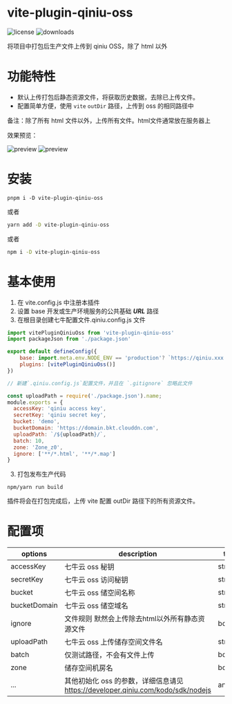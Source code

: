 vite-plugin-qiniu-oss
=======
![license](https://img.shields.io/npm/l/vite-plugin-ali-oss)
![downloads](https://img.shields.io/npm/dt/vite-plugin-ali-oss)

将项目中打包后生产文件上传到 qiniu OSS，除了 html 以外

# 功能特性

- 默认上传打包后静态资源文件，将获取历史数据，去除已上传文件。
- 配置简单方便，使用 `vite` `outDir` 路径，上传到 oss 的相同路径中

备注：除了所有 html 文件以外，上传所有文件。html文件通常放在服务器上

效果预览：

![preview](https://qiniu.other.cq-wnl.com/1672044545.png)
![preview](https://qiniu.other.cq-wnl.com/1672044500.png)
# 安装

```
pnpm i -D vite-plugin-qiniu-oss
```

或者

```bash
yarn add -D vite-plugin-qiniu-oss
```

或者

```bash
npm i -D vite-plugin-qiniu-oss
```

# 基本使用

1. 在 vite.config.js 中注册本插件
2. 设置 base 开发或生产环境服务的公共基础 ***URL*** 路径
3. 在根目录创建七牛配置文件.qiniu.config.js 文件

```Javascript
import vitePluginQiniuOss from 'vite-plugin-qiniu-oss'
import packageJson from './package.json'

export default defineConfig({
	base: import.meta.env.NODE_ENV == 'production'? `https://qiniu.xxx.com/${packageJson.name}/`: `./`,, 
	plugins: [vitePluginQiniuOss()]
})

// 新建`.qiniu.config.js`配置文件，并且在 `.gitignore` 忽略此文件

const uploadPath = require('./package.json').name;
module.exports = {
  accessKey: 'qiniu access key',
  secretKey: 'qiniu secret key',
  bucket: 'demo',
  bucketDomain: 'https://domain.bkt.clouddn.com',
  uploadPath: `/${uploadPath}/`,
  batch: 10,
  zone: 'Zone_z0',
  ignore: ['**/*.html', '**/*.map']
}
```

3. 打包发布生产代码

```
npm/yarn run build
```

插件将会在打包完成后，上传 vite 配置 outDir 路径下的所有资源文件。

# 配置项

| options         | description                                             | type    | default       |
|-----------------|---------------------------------------------------------|---------|---------------|
| accessKey       | 七牛云 oss 秘钥                                          | string  |               |
| secretKey       | 七牛云 oss 访问秘钥                                       | string  |               |
| bucket          | 七牛云 oss 储空间名称                                     | string  |               |
| bucketDomain    | 七牛云 oss 储空域名                                 	  | string  |               |
| ignore      	  | 文件规则	默然会上传除去html以外所有静态资源文件           | boolean | `'**/*.html'` |
| uploadPath      | 七牛云 oss 上传储存空间文件名								| string  |               |
| batch           | 仅测试路径，不会有文件上传                                  | boolean | false         |
| zone            | 储存空间机房名                                               | boolean | true | `'Zone_z0'`          |
| ...             | 其他初始化 oss 的参数，详细信息请见 https://developer.qiniu.com/kodo/sdk/nodejs | any | |

